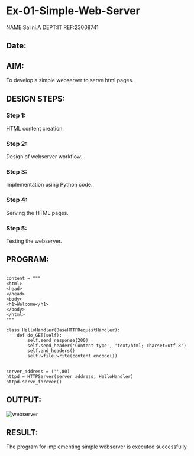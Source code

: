 # Ex-01-Simple-Web-Server
NAME:Salini.A
DEPT:IT
REF:23008741
## Date:

## AIM:
To develop a simple webserver to serve html pages.

## DESIGN STEPS:
### Step 1: 
HTML content creation.

### Step 2:
Design of webserver workflow.

### Step 3:
Implementation using Python code.

### Step 4:
Serving the HTML pages.

### Step 5:
Testing the webserver.

## PROGRAM:
```from http.server import HTTPServer, BaseHTTPRequestHandler

content = """
<html>
<head>
</head>
<body>
<h1>Welcome</h1>
</body>
</html>
"""

class HelloHandler(BaseHTTPRequestHandler):
    def do_GET(self):
        self.send_response(200)
        self.send_header('Content-type', 'text/html; charset=utf-8')
        self.end_headers()
        self.wfile.write(content.encode())


server_address = ('',80)
httpd = HTTPServer(server_address, HelloHandler)
httpd.serve_forever()

```
## OUTPUT:




![webserver](https://github.com/salinianbzhgan/ODD2023-WT-Ex-01-Simple-Web-Server/assets/145742862/3f1819c9-a2ff-47b9-b905-e9e92d403417)

## RESULT:
The program for implementing simple webserver is executed successfully.
